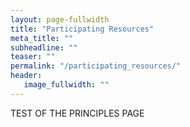 ```yaml
---
layout: page-fullwidth
title: "Participating Resources"
meta_title: ""
subheadline: ""
teaser: ""
permalink: "/participating_resources/"
header:
   image_fullwidth: ""
---
```



TEST OF THE PRINCIPLES PAGE
